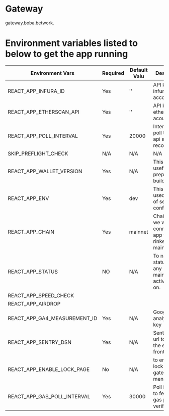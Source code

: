 # Gateway
gateway.boba.betwork.

# Environment variables listed to below to get the app running

| Environment Vars             | Required | Default Valu | Description                                                     |
| ---------------------------- | -------- | ------------ | --------------------------------------------------------------- |
| REACT_APP_INFURA_ID          | Yes      | ''           | API key for infura account                                      |
| REACT_APP_ETHERSCAN_API      | Yes      | ''           | API key for etherscan acount.                                   |
| REACT_APP_POLL_INTERVAL      | Yes      | 20000        | Interval to poll the fetch api about the records                |
| SKIP_PREFLIGHT_CHECK         | N/A      | N/A          | N/A                                                             |
| REACT_APP_WALLET_VERSION     | Yes      | N/A          | This will be useful while prepare the build.                    |
| REACT_APP_ENV                | Yes      | dev          | This will be used in case of sentry configuration.              |
| REACT_APP_CHAIN              | Yes      | mainnet      | Chain where we want to connect the app to like rinkeby, mainnet |
| REACT_APP_STATUS             | NO       | N/A          | To notify the status about any maintainance activity going on.  |
| REACT_APP_SPEED_CHECK        |          |              |                                                                 |
| REACT_APP_AIRDROP            |          |              |                                                                 |
| REACT_APP_GA4_MEASUREMENT_ID | Yes      | N/A          | Google analytics api key                                        |
| REACT_APP_SENTRY_DSN         | Yes      | N/A          | Sentry DSN url to catch the error on frontend                   |
| REACT_APP_ENABLE_LOCK_PAGE   | No       | N/A          | to enable the lock page on gateway menu                         |
| REACT_APP_GAS_POLL_INTERVAL   | Yes       | 30000          | Poll interval to fetch the gas price and verifier status                         |
